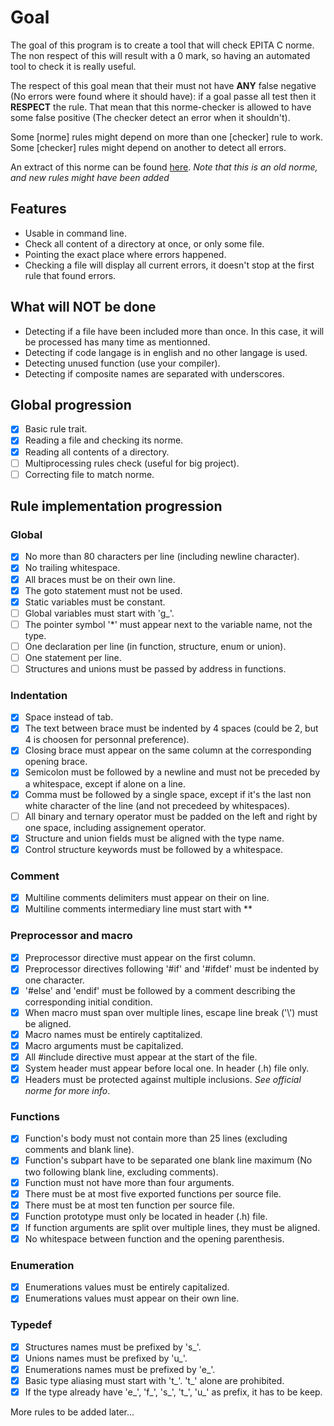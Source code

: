# Goal

The goal of this program is to create a tool that will check EPITA C norme.
The non respect of this will result with a 0 mark, so having an automated tool to check it
is really useful.

The respect of this goal mean that their must not have **ANY** false negative (No errors were found where it should have):
if a goal passe all test then it **RESPECT** the rule. That mean that this norme-checker is allowed to have some false positive
(The checker detect an error when it shouldn't).

Some [norme] rules might depend on more than one [checker] rule to work.
Some [checker] rules might depend on another to detect all errors.

An extract of this norme can be found [here](http://tsunanet.net/~tsuna/codingstyle/codingstyle.pdf).
*Note that this is an old norme, and new rules might have been added*

## Features

* Usable in command line.
* Check all content of a directory at once, or only some file.
* Pointing the exact place where errors happened.
* Checking a file will display all current errors, it doesn't stop at the first rule that found errors.

## What will **NOT** be done

* Detecting if a file have been included more than once. In this case, it will be processed has many time as mentionned.
* Detecting if code langage is in english and no other langage is used.
* Detecting unused function (use your compiler).
* Detecting if composite names are separated with underscores.

## Global progression

- [x] Basic rule trait.
- [x] Reading a file and checking its norme.
- [x] Reading all contents of a directory.
- [ ] Multiprocessing rules check (useful for big project).
- [ ] Correcting file to match norme.

## Rule implementation progression

### Global
- [x] No more than 80 characters per line (including newline character).
- [x] No trailing whitespace.
- [x] All braces must be on their own line.
- [x] The goto statement must not be used.
- [x] Static variables must be constant.
- [ ] Global variables must start with 'g_'.
- [ ] The pointer symbol '*' must appear next to the variable name, not the type.
- [ ] One declaration per line (in function, structure, enum or union).
- [ ] One statement per line.
- [ ] Structures and unions must be passed by address in functions.

### Indentation
- [x] Space instead of tab.
- [x] The text between brace must be indented by 4 spaces (could be 2, but 4 is choosen for personnal preference).
- [x] Closing brace must appear on the same column at the corresponding opening brace.
- [x] Semicolon must be followed by a newline and must not be preceded by a whitespace, except if alone on a line.
- [x] Comma must be followed by a single space, except if it's the last non white character of the line (and not precedeed by whitespaces).
- [ ] All binary and ternary operator must be padded on the left and right by one space, including assignement operator.
- [x] Structure and union fields must be aligned with the type name.
- [x] Control structure keywords must be followed by a whitespace.

### Comment
- [x] Multiline comments delimiters must appear on their on line.
- [x] Multiline comments intermediary line must start with **

### Preprocessor and macro
- [x] Preprocessor directive must appear on the first column.
- [x] Preprocessor directives following '#if' and '#ifdef' must be indented by one character.
- [x] '#else' and 'endif' must be followed by a comment describing the corresponding initial condition.
- [x] When macro must span over multiple lines, escape line break ('\\') must be aligned.
- [x] Macro names must be entirely captitalized.
- [x] Macro arguments must be capitalized.
- [x] All #include directive must appear at the start of the file.
- [x] System header must appear before local one. In header (.h) file only.
- [x] Headers must be protected against multiple inclusions. *See official norme for more info*.

### Functions
- [x] Function's body must not contain more than 25 lines (excluding comments and blank line).
- [x] Function's subpart have to be separated one blank line maximum (No two following blank line, excluding comments).
- [x] Function must not have more than four arguments.
- [x] There must be at most five exported functions per source file.
- [x] There must be at most ten function per source file.
- [x] Function prototype must only be located in header (.h) file.
- [x] If function arguments are split over multiple lines, they must be aligned.
- [x] No whitespace between function and the opening parenthesis.

### Enumeration
- [x] Enumerations values must be entirely capitalized.
- [x] Enumerations values must appear on their own line.

### Typedef
- [x] Structures names must be prefixed by 's_'.
- [x] Unions names must be prefixed by 'u_'.
- [x] Enumerations names must be prefixed by 'e_'.
- [x] Basic type aliasing must start with 't_'. 't_' alone are prohibited.
- [x] If the type already have 'e_', 'f_', 's_', 't_', 'u_' as prefix, it has to be keep.

More rules to be added later...
